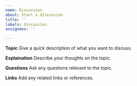 ```yaml
---
name: Discussion
about: Start a discussion
title: ''
labels: discussion
assignees: ''

---
```


**Topic**
Give a quick description of what you want to discuss.

**Explaination**
Describe your thoughts on the topic.

**Questions**
Ask any questions relevant to the topic.

**Links**
Add any related links or references.
